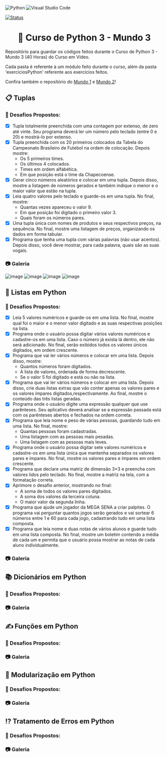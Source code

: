![Python](https://img.shields.io/badge/python-3670A0?style=for-the-badge&logo=python&logoColor=ffdd54) ![Visual Studio Code](https://img.shields.io/badge/Visual%20Studio%20Code-0078d7.svg?style=for-the-badge&logo=visual-studio-code&logoColor=white)

[![Status](https://img.shields.io/badge/Status-Em%20Desenvolvimento-green)]()

<h1 align="center">🐍 Curso de Python 3 - Mundo 3</h1>
Repositório para guardar os códigos feitos durante o Curso de Python 3 - Mundo 3 (40 Horas) do Curso em Vídeo.

Cada pasta é referente à um módulo feito durante o curso, além da pasta 'exerciciosPython' referente aos exercícios feitos.

Confira também o repositório do [Mundo 1](https://github.com/sergiomnds/python-mundo1) e [Mundo 2](https://github.com/sergiomnds/python-mundo2)!

<h2>📋 Tuplas</h2>

<h3>🎯 Desafios Propostos:</h3>

- [X] Tupla totalmente preenchida com uma contagem por extenso, de zero até vinte. Seu programa deverá ler um número pelo teclado (entre 0 e 20) e mostrá-lo por extenso.
- [X] Tupla preenchida com os 20 primeiros colocados da Tabela do Campeonato Brasileiro de Futebol na ordem de colocação. Depois mostre:
    - Os 5 primeiros times.
    - Os últimos 4 colocados.
    - Times em ordem alfabética.
    - Em que posição está o time da Chapecoense.
- [X] Gerar cinco números aleatórios e colocar em uma tupla. Depois disso, mostre a listagem de números gerados e também indique o menor e o maior valor que estão na tupla.
- [X] Leia quatro valores pelo teclado e guarde-os em uma tupla. No final, mostre:
    - Quantas vezes apareceu o valor 9.
    - Em que posição foi digitado o primeiro valor 3.
    - Quais foram os números pares.
- [X] Uma tupla única com nomes de produtos e seus respectivos preços, na sequência. No final, mostre uma listagem de preços, organizando os dados em forma tabular.
- [X] Programa que tenha uma tupla com várias palavras (não usar acentos). Depois disso, você deve mostrar, para cada palavra, quais são as suas vogais.

<h3>📷 Galeria</h3>

![image](https://user-images.githubusercontent.com/85349959/215135313-a0f9544f-b1b9-421a-9818-ec839f6408dc.png)
![image](https://user-images.githubusercontent.com/85349959/215138941-13bd56a8-48f0-40aa-b51e-790642324020.png)
![image](https://user-images.githubusercontent.com/85349959/215135833-132d90ce-561d-4570-9801-e7559cec889a.png)
![image](https://user-images.githubusercontent.com/85349959/215136088-b124e59a-bd96-439c-a899-71d0f053d030.png)

<h2>📑 Listas em Python</h2>

<h3>🎯 Desafios Propostos:</h3>

- [X] Leia 5 valores numéricos e guarde-os em uma lista. No final, mostre qual foi o maior e o menor valor digitado e as suas respectivas posições na lista.
- [X] Programa onde o usuário possa digitar vários valores numéricos e cadastre-os em uma lista. Caso o número já exista lá dentro, ele não será adicionado. No final, serão exibidos todos os valores únicos digitados, em ordem crescente.
- [X] Programa que vai ler vários números e colocar em uma lista. Depois disso, mostre:
    - Quantos números foram digitados.
    - A lista de valores, ordenada de forma decrescente.
    - Se o valor 5 foi digitado e está ou não na lista.
- [X] Programa que vai ler vários números e colocar em uma lista. Depois disso, crie duas listas extras que vão conter apenas os valores pares e os valores ímpares digitados,respectivamente. Ao final, mostre o conteúdo das três listas geradas.
- [X] Programa onde o usuário digite uma expressão qualquer que use parênteses. Seu aplicativo deverá analisar se a expressão passada está com os parênteses abertos e fechados na ordem correta.
- [X] Programa que leia nome e peso de várias pessoas, guardando tudo em uma lista. No final, mostre:
    - Quantas pessoas foram cadastradas.
    - Uma listagem com as pessoas mais pesadas.
    - Uma listagem com as pessoas mais leves.
- [X] Programa onde o usuário possa digitar sete valores numéricos e cadastre-os em uma lista única que mantenha separados os valores pares e ímpares. No final, mostre os valores pares e ímpares em ordem crescente.
- [X] Programa que declare uma matriz de dimensão 3×3 e preencha com valores lidos pelo teclado. No final, mostre a matriz na tela, com a formatação correta.
- [X] Aprimore o desafio anterior, mostrando no final:
    - A soma de todos os valores pares digitados.
    - A soma dos valores da terceira coluna.
    - O maior valor da segunda linha.
- [X] Programa que ajude um jogador da MEGA SENA a criar palpites. O programa vai perguntar quantos jogos serão gerados e vai sortear 6 números entre 1 e 60 para cada jogo, cadastrando tudo em uma lista composta.
- [X] Programa que leia nome e duas notas de vários alunos e guarde tudo em uma lista composta. No final, mostre um boletim contendo a média de cada um e permita que o usuário possa mostrar as notas de cada aluno individualmente.

<h3>📷 Galeria</h3>

<h2>📚 Dicionários em Python</h2>

<h3>🎯 Desafios Propostos:</h3>

<h3>📷 Galeria</h3>

<h2>✍ Funções em Python</h2>

<h3>🎯 Desafios Propostos:</h3>

<h3>📷 Galeria</h3>

<h2>🧩 Modularização em Python</h2>

<h3>🎯 Desafios Propostos:</h3>

<h3>📷 Galeria</h3>

<h2>⁉ Tratamento de Erros em Python</h2>

<h3>🎯 Desafios Propostos:</h3>

<h3>📷 Galeria</h3>
